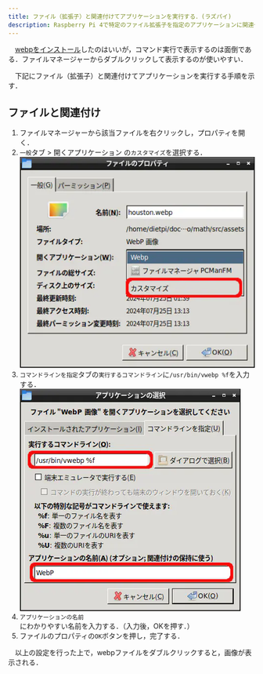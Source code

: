 ```yaml
---
title: ファイル（拡張子）と関連付けてアプリケーションを実行する．(ラズパイ)
description: Raspberry Pi 4で特定のファイル拡張子を指定のアプリケーションに関連付ける方法を解説します。ファイルマネージャーを使用した設定手順を詳しく説明します。
---
```


　[webpをインストール](/software/raspberrypi/install_webp/)したのはいいが，コマンド実行で表示するのは面倒である．ファイルマネージャーからダブルクリックして表示するのが使いやすい．

　下記にファイル（拡張子）と関連付けてアプリケーションを実行する手順を示す．

## ファイルと関連付け
1. ファイルマネージャーから該当ファイルを右クリックし，プロパティを開く．
1. `一般`タブ > 開くアプリケーション の`カスタマイズ`を選択する．
![ファイルのプロパティ](../../../../assets/software/associate_file_with_application_on_raspi4/01_file_property_open_application_customize.webp)
1. `コマンドラインを指定`タブの`実行するコマンドライン`に`/usr/bin/vwebp %f`を入力する．
![アプリケーションの選択](../../../../assets/software/associate_file_with_application_on_raspi4/02_execute_command_and_application_name.webp)
1. `アプリケーションの名前`にわかりやすい名前を入力する．（入力後，OKを押す．）
1. ファイルのプロパティの`OK`ボタンを押し，完了する．

　以上の設定を行った上で，webpファイルをダブルクリックすると，画像が表示される．